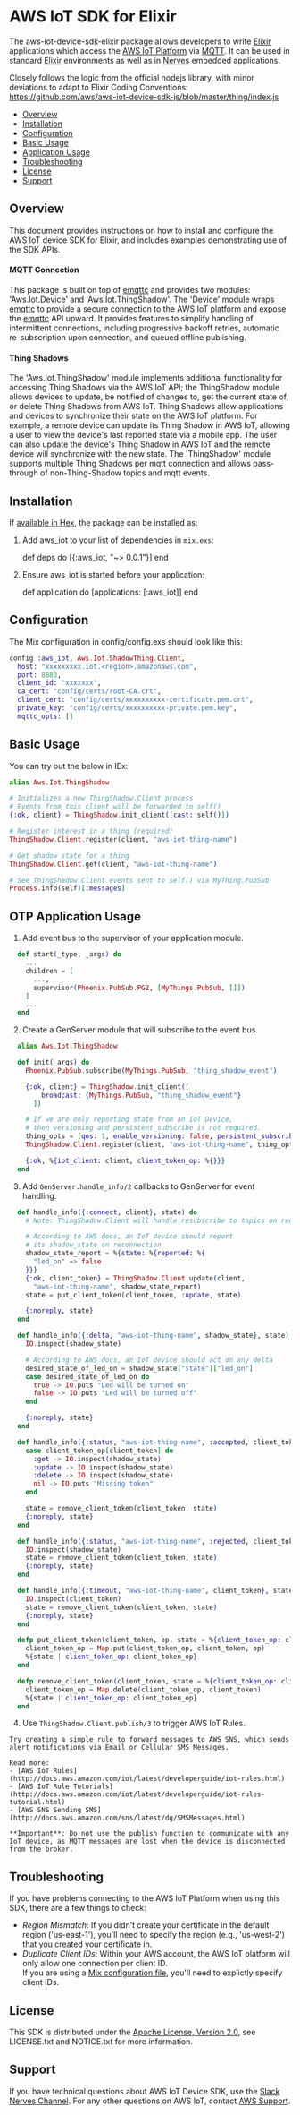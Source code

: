 # AWS IoT SDK for Elixir

The aws-iot-device-sdk-elixir package allows developers to write [Elixir](http://elixir-lang.org) applications which access the [AWS IoT Platform](https://aws.amazon.com/iot/) via [MQTT](http://docs.aws.amazon.com/iot/latest/developerguide/protocols.html).  It can be used in standard [Elixir](http://elixir-lang.org) environments as well as in [Nerves](http://nerves-project.org) embedded applications.

Closely follows the logic from the official nodejs library, with minor deviations to adapt to Elixir Coding Conventions:
https://github.com/aws/aws-iot-device-sdk-js/blob/master/thing/index.js

* [Overview](#overview)
* [Installation](#install)
* [Configuration](#configuration)
* [Basic Usage](#basic-usage)
* [Application Usage](#otp-usage)
* [Troubleshooting](#troubleshooting)
* [License](#license)
* [Support](#support)


<a name="overview"></a>
## Overview
This document provides instructions on how to install and configure the AWS 
IoT device SDK for Elixir, and includes examples demonstrating use of the
SDK APIs.

#### MQTT Connection
This package is built on top of [emqttc](https://github.com/emqtt/emqttc) and provides two modules: 'Aws.Iot.Device'
and 'Aws.Iot.ThingShadow'.  The 'Device' module wraps [emqttc](https://github.com/emqtt/emqttc) to provide a
secure connection to the AWS IoT platform and expose the [emqttc](https://github.com/emqtt/emqttc) API upward.  It provides features to simplify handling of intermittent connections, including progressive backoff retries, automatic re-subscription upon connection, and queued offline publishing.

#### Thing Shadows
The 'Aws.Iot.ThingShadow' module implements additional functionality for accessing Thing Shadows via the AWS IoT
API; the ThingShadow module allows devices to update, be notified of changes to,
get the current state of, or delete Thing Shadows from AWS IoT.  Thing
Shadows allow applications and devices to synchronize their state on the AWS IoT platform.
For example, a remote device can update its Thing Shadow in AWS IoT, allowing
a user to view the device's last reported state via a mobile app.  The user
can also update the device's Thing Shadow in AWS IoT and the remote device 
will synchronize with the new state.  The 'ThingShadow' module supports multiple 
Thing Shadows per mqtt connection and allows pass-through of non-Thing-Shadow
topics and mqtt events.


<a name="install"></a>
## Installation

If [available in Hex](https://hex.pm/docs/publish), the package can be installed as:

  1. Add aws_iot to your list of dependencies in `mix.exs`:

        def deps do
          [{:aws_iot, "~> 0.0.1"}]
        end

  2. Ensure aws_iot is started before your application:

        def application do
          [applications: [:aws_iot]]
        end


<a name="configuration"></a>
## Configuration

The Mix configuration in config/config.exs should look like this:

```elixir
config :aws_iot, Aws.Iot.ShadowThing.Client,
  host: "xxxxxxxxx.iot.<region>.amazonaws.com",
  port: 8883,
  client_id: "xxxxxxx",
  ca_cert: "config/certs/root-CA.crt",
  client_cert: "config/certs/xxxxxxxxxx-certificate.pem.crt",
  private_key: "config/certs/xxxxxxxxxx-private.pem.key",
  mqttc_opts: []
```


<a name="basic-usage"></a>
## Basic Usage

You can try out the below in IEx:

```elixir
alias Aws.Iot.ThingShadow

# Initializes a new ThingShadow.Client process
# Events from this client will be forwarded to self()
{:ok, client} = ThingShadow.init_client([cast: self()])

# Register interest in a thing (required)
ThingShadow.Client.register(client, "aws-iot-thing-name")

# Get shadow state for a thing 
ThingShadow.Client.get(client, "aws-iot-thing-name")

# See ThingShadow.Client events sent to self() via MyThing.PubSub
Process.info(self)[:messages]
```


<a name="otp-usage"></a>
## OTP Application Usage

  1. Add event bus to the supervisor of your application module.

  ```elixir
    def start(_type, _args) do
      ...
      children = [
        ...,
        supervisor(Phoenix.PubSub.PG2, [MyThings.PubSub, []])
      ]
      ...
    end
  ```

  2. Create a GenServer module that will subscribe to the event bus.

  ```elixir
    alias Aws.Iot.ThingShadow

    def init(_args) do
      Phoenix.PubSub.subscribe(MyThings.PubSub, "thing_shadow_event")

      {:ok, client} = ThingShadow.init_client([
          broadcast: {MyThings.PubSub, "thing_shadow_event"}
        ])

      # If we are only reporting state from an IoT Device, 
      # then versioning and persistent_subscribe is not required.
      thing_opts = [qos: 1, enable_versioning: false, persistent_subscribe: false]
      ThingShadow.Client.register(client, "aws-iot-thing-name", thing_opts)

      {:ok, %{iot_client: client, client_token_op: %{}}}
    end
  ```

  3. Add `GenServer.handle_info/2` callbacks to GenServer for event handling.

  ```elixir
    def handle_info({:connect, client}, state) do
      # Note: ThingShadow.Client will handle resubscribe to topics on reconnection.

      # According to AWS docs, an IoT device should report 
      # its shadow_state on reconnection
      shadow_state_report = %{state: %{reported: %{ 
        "led_on" => false 
      }}}
      {:ok, client_token} = ThingShadow.Client.update(client, 
        "aws-iot-thing-name", shadow_state_report)
      state = put_client_token(client_token, :update, state)

      {:noreply, state}
    end

    def handle_info({:delta, "aws-iot-thing-name", shadow_state}, state) do
      IO.inspect(shadow_state)

      # According to AWS docs, an IoT device should act on any delta
      desired_state_of_led_on = shadow_state["state"]["led_on"]
      case desired_state_of_led_on do
        true -> IO.puts "Led will be turned on"
        false -> IO.puts "Led will be turned off"
      end

      {:noreply, state}
    end

    def handle_info({:status, "aws-iot-thing-name", :accepted, client_token, shadow_state}, state = %{client_token_op: client_token_op}) do
      case client_token_op[client_token] do
        :get -> IO.inspect(shadow_state)
        :update -> IO.inspect(shadow_state)
        :delete -> IO.inspect(shadow_state)
        nil -> IO.puts "Missing token"
      end

      state = remove_client_token(client_token, state)
      {:noreply, state}
    end

    def handle_info({:status, "aws-iot-thing-name", :rejected, client_token, shadow_state}, state) do
      IO.inspect(shadow_state)
      state = remove_client_token(client_token, state)
      {:noreply, state}
    end

    def handle_info({:timeout, "aws-iot-thing-name", client_token}, state) do
      IO.inspect(client_token)
      state = remove_client_token(client_token, state)
      {:noreply, state}
    end

    defp put_client_token(client_token, op, state = %{client_token_op: client_token_op}) do
      client_token_op = Map.put(client_token_op, client_token, op)
      %{state | client_token_op: client_token_op}
    end

    defp remove_client_token(client_token, state = %{client_token_op: client_token_op}) do
      client_token_op = Map.delete(client_token_op, client_token)
      %{state | client_token_op: client_token_op}
    end
  ```

  4. Use `ThingShadow.Client.publish/3` to trigger AWS IoT Rules.

    Try creating a simple rule to forward messages to AWS SNS, which sends alert notifications via Email or Cellular SMS Messages.

    Read more:
    - [AWS IoT Rules](http://docs.aws.amazon.com/iot/latest/developerguide/iot-rules.html)
    - [AWS IoT Rule Tutorials](http://docs.aws.amazon.com/iot/latest/developerguide/iot-rules-tutorial.html)
    - [AWS SNS Sending SMS](http://docs.aws.amazon.com/sns/latest/dg/SMSMessages.html)

    **Important**: Do not use the publish function to communicate with any IoT device, as MQTT messages are lost when the device is disconnected from the broker.


<a name="troubleshooting"></a>
## Troubleshooting

If you have problems connecting to the AWS IoT Platform when using this SDK, there are a few things to check:

* _Region Mismatch_:  If you didn't create your 
certificate in the default region ('us-east-1'), you'll need to specify 
the region (e.g., 'us-west-2') that you created your certificate in. 
* _Duplicate Client IDs_:  Within your AWS account, the AWS IoT platform
will only allow one connection per client ID.  
If you are using a [Mix configuration file](#configuration), you'll
need to explictly specify client IDs.


<a name="license"></a>
## License

This SDK is distributed under the [Apache License, Version 2.0](http://www.apache.org/licenses/LICENSE-2.0), see LICENSE.txt and NOTICE.txt for more information.


<a name="suport"></a>
## Support
If you have technical questions about AWS IoT Device SDK, use the [Slack Nerves Channel](https://elixir-lang.slack.com/archives/nerves).
For any other questions on AWS IoT, contact [AWS Support](https://aws.amazon.com/contact-us).